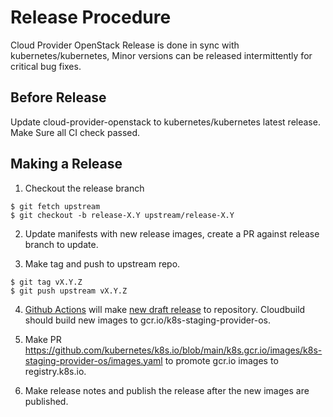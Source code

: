 # Release Procedure

Cloud Provider OpenStack Release is done in sync with kubernetes/kubernetes, Minor versions can be released intermittently for critical bug fixes.

## Before Release

Update cloud-provider-openstack to kubernetes/kubernetes latest release. Make Sure all CI check passed.

## Making a Release

1. Checkout the release branch

```
$ git fetch upstream
$ git checkout -b release-X.Y upstream/release-X.Y
```

2. Update manifests with new release images, create a PR against release branch to update.

3. Make tag and push to upstream repo.

```
$ git tag vX.Y.Z
$ git push upstream vX.Y.Z
```

4. [Github Actions](https://github.com/kubernetes/cloud-provider-openstack/actions/workflows/release-cpo.yaml) will make [new draft release](https://github.com/kubernetes/cloud-provider-openstack/releases) to repository.
Cloudbuild should build new images to gcr.io/k8s-staging-provider-os. 

5. Make PR https://github.com/kubernetes/k8s.io/blob/main/k8s.gcr.io/images/k8s-staging-provider-os/images.yaml to promote gcr.io images to registry.k8s.io.

6. Make release notes and publish the release after the new images are published.
